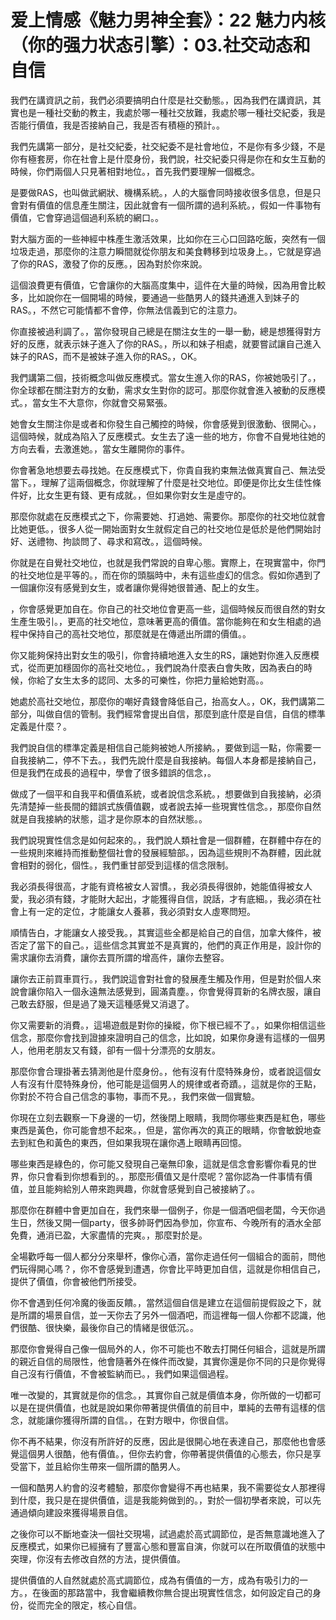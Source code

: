 # 爱上情感《魅力男神全套》：22 魅力内核（你的强力状态引擎）：03.社交动态和自信

我們在講資訊之前，我們必須要搞明白什麼是社交動態。，因為我們在講資訊，其實也是一種社交動的教主，我處於哪一種社交放難，我處於哪一種社交紀委，我是否能行價值，我是否接納自己，我是否有積極的預計。。

我們先講第一部分，是社交紀委，社交紀委不是社會地位，不是你有多少錢，不是你有極套房，你在社會上是什麼身份，我們說，社交紀委只得是你在和女生互動的時候，你們兩個人只見著相對地位。，首先我們要理解一個概念。

是要做RAS，也叫做武網狀、機構系統。，人的大腦會同時接收很多信息，但是只會對有價值的信息產生關注，因此就會有一個所謂的過利系統。，假如一件事物有價值，它會穿過這個過利系統的網口。。

對大腦方面的一些神經中株產生激活效果，比如你在三心口回路吃飯，突然有一個垃圾走過，那麼你的注意力瞬間就從你朋友和美食轉移到垃圾身上。，它就是穿過了你的RAS，激發了你的反應。，因為對於你來說。

這個浪費更有價值，它會讓你的大腦高度集中，這件在大量的時候，因為用會比較多，比如說你在一個開場的時候，要通過一些酷男人的錢共通進入到妹子的RAS。，不然它可能情都不會停，你無法信義到它的注意力。

你直接被過利調了。，當你發現自己總是在關注女生的一舉一動，總是想獲得對方好的反應，就表示妹子進入了你的RAS。，所以和妹子相處，就要嘗試讓自己進入妹子的RAS，而不是被妹子進入你的RAS。，OK。

我們講第二個，技術概念叫做反應模式。當女生進入你的RAS，你被她吸引了。，你全球都在關注對方的女動，需求女生對你的認可。那麼你就會進入被動的反應模式。，當女生不大意你，你就會交易緊張。

她會女生關注你是或者和你發生自己觸控的時候，你會感覺到很激動、很開心。，這個時候，就成為陷入了反應模式。女生去了遠一些的地方，你會不自覺地往她的方向去看，去激進她。，當女生離開你的事件。

你會著急地想要去尋找她。在反應模式下，你貴自我約束無法做真實自己、無法受當下。，理解了這兩個概念，你就理解了什麼是社交地位。即便是你比女生佳性條件好，比女生更有錢、更有成就。，但如果你對女生是虛守的。

那麼你就處在反應模式之下，你需要她、打過她、需要你。那麼你的社交地位就會比她更低。，很多人從一開始面對女生就假定自己的社交地位是低於是他們開始討好、送禮物、拘談問了、尋求和寫改。，這個時候。

你就是在自覺社交地位，也就是我們常說的自卑心態。實際上，在現實當中，你門的社交地位是平等的。，而在你的頭腦時中，未有這些虛幻的信念。假如你遇到了一個讓你沒有感覺到女生，或者讓你覺得她很普通、配上的女生。

，你會感覺更加自在。你自己的社交地位會更高一些，這個時候反而很自然的對女生產生吸引。，更高的社交地位，意味著更高的價值。當你能夠在和女生相處的過程中保持自己的高社交地位，那麼就是在傳遞出所謂的價值。。

你又能夠保持出對女生的吸引，你會持續地進入女生的RS，讓她對你進入反應模式，從而更加穩固你的高社交地位。，我們說為什麼表白會失敗，因為表白的時候，你給了女生太多的認同、太多的可樂性，你把力量給她對高。。

她處於高社交地位，那麼你的嘲好貴錢會降低自己，抬高女人。，OK，我們講第二部分，叫做自信的管制。我們經常會提出自信，那麼到底什麼是自信，自信的標準定義是什麼？。

我們說自信的標準定義是相信自己能夠被她人所接納。，要做到這一點，你需要一自我接納二，停不下去。，我們先說什麼是自我接納。每個人本身都是接納自己，但是我們在成長的過程中，學會了很多錯誤的信念，。

做成了一個平和自我平和價值系統，或者說信念系統。，想要做到自我接納，必須先清楚掉一些長間的錯誤式族價值觀，或者說去掉一些現實性信念。，那麼你自然就是自我接納的狀態，這才是你原本的自然狀態。。

我們說現實性信念是如何起來的。，我們說人類社會是一個群體，在群體中存在的一些規則來維持而推動整個社會的發展經驗部。，因為這些規則不為群體，因此就會相對的弱化，個性。，我們重甘部受到這樣的信念限制。

我必須長得很高，才能有資格被女人習慣。，我必須長得很帥，她能值得被女人愛，我必須有錢，才能財大起出，才能獲得自信，說話，才有底細。，我必須在社會上有一定的定位，才能讓女人養慕，我必須對女人虛寒問短。

順情告白，才能讓女人接受我。，其實這些全都是給自己的自信，加拿大條件，被否定了當下的自己。，這些信念其實並不是真實的，他們的真正作用是，設計你的需求讓你去消費，讓你去買所謂的增高件，讓你去整容。

讓你去正前買車買行。，我們說這會對社會的發展產生觸及作用，但是對於個人來說會讓你陷入一個永遠無法感覺到，圓滿貴塵。，你會覺得買新的名牌衣服，讓自己敢去舒服，但是過了幾天這種感覺又消退了。

你又需要新的消費。，這場遊戲是對你的操縱，你下根已經不了。，如果你相信這些信念，那麼你會找到證據來證明自己的信念，比如說，如果你身邊有這樣的一個男人，他用老朋友又有錢，卻有一個十分漂亮的女朋友。

那麼你會合理掛著去猜測他是什麼身份。，他有沒有什麼特殊身份，或者說這個女人有沒有什麼特殊身份，他可能是這個男人的規律或者奇蹟。，這就是你的王點，你對於不符合自己信念的事物，事而不見。，我們來做一個實驗。

你現在立刻去觀察一下身邊的一切，然後閉上眼睛，我問你哪些東西是紅色，哪些東西是黃色，你可能會想不起來。，但是，當你再次的真正的眼睛，你會敏銳地查去到紅色和黃色的東西，但如果我現在讓你遇上眼睛再回憶。

哪些東西是綠色的，你可能又發現自己毫無印象，這就是信念會影響你看見的世界，你只會看到你想看到的。，那麼形價值又是什麼呢？當你認為一件事情有價值，並且能夠給別人帶來跑興趣，你就會感覺到自己被接納了。。

那麼你在群體中會更加自在，我們來舉一個例子，你是一個酒吧個老闆，今天你過生日，然後又開一個party，很多帥哥們因為參加，你宣布、今晚所有的酒水全部免費，通消已盈，大家盡情的完爽。，那麼對於是。

全場歡呼每一個人都分分來舉杯，像你心酒，當你走過任何一個組合的面前，問他們玩得開心嗎？，你不會感覺到遭遇，你會比平時更加自信，這就是你相信自己，提供了價值，你會被他們所接受。

你不會遇到任何冷魔的後面反饋。，當然這個自信是建立在這個前提假設之下，就是所謂的場景自信，並一天你去了另外一個酒吧，而這裡每一個人你都不認識，他們很酷、很快樂，最後你自己的情緒是很低沉。。

那麼你會覺得自己像一個局外的人，你不可能也不敢去打開任何組合，這就是所謂的親近自信的局限性，他會隨著外在條件而改變，其實你還是你不同的只是你覺得自己沒有行價值，不會被監納而已。，我們如果這個過程。

唯一改變的，其實就是你的信念。，其實你自己就是價值本身，你所做的一切都可以是在提供價值，也就是說如果你帶著提供價值的前目中，單純的去帶有這樣的信念，就能讓你獲得所謂的自信。，在對方眼中，你很自信。

你不再不結果，你沒有所許好的反應，因此是很開心地在表達自己，那麼他也會感覺這個男人很酷，他有價值。，但你去約會，你帶著提供價值的心態去，你只是享受當下，並且給你生帶來一個所謂的酷男人。

一個和酷男人約會的沒考體驗，那麼你會變得不再也結果，我不需要從女人那裡得到什麼，我只是在提供價值，這是我能夠做到的。，對於一個初學者來說，可以先通過傾向建設來獲得場景自信。

之後你可以不斷地查決一個社交現場，試過處於高式調節位，是否無意識地進入了反應模式，如果你已經擁有了豐富心態和豐富自演，你就可以在所取價值的狀態中突理，你沒有去修改自然的方法，提供價值。

提供價值的人自然就處於高式調節位，成為有價值的一方，成為有吸引力的一方。，在後面的那路當中，我會繼續教你無合提出現實性信念，如何設定自己的身份，從而完全的限定，核心自信。

